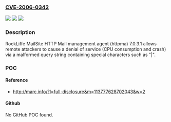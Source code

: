### [CVE-2006-0342](https://cve.mitre.org/cgi-bin/cvename.cgi?name=CVE-2006-0342)
![](https://img.shields.io/static/v1?label=Product&message=n%2Fa&color=blue)
![](https://img.shields.io/static/v1?label=Version&message=n%2Fa&color=blue)
![](https://img.shields.io/static/v1?label=Vulnerability&message=n%2Fa&color=brighgreen)

### Description

RockLiffe MailSite HTTP Mail management agent (httpma) 7.0.3.1 allows remote attackers to cause a denial of service (CPU consumption and crash) via a malformed query string containing special characters such as "|".

### POC

#### Reference
- http://marc.info/?l=full-disclosure&m=113777628702043&w=2

#### Github
No GitHub POC found.

